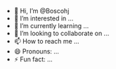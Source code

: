 - 👋 Hi, I’m @Boscohj
- 👀 I’m interested in ...
- 🌱 I’m currently learning ...
- 💞️ I’m looking to collaborate on ...
- 📫 How to reach me ...
- 😄 Pronouns: ...
- ⚡ Fun fact: ...

<!---
Boscohj/Boscohj is a ✨ special ✨ repository because its `README.md` (this file) appears on your GitHub profile.
You can click the Preview link to take a look at your changes.
--->
